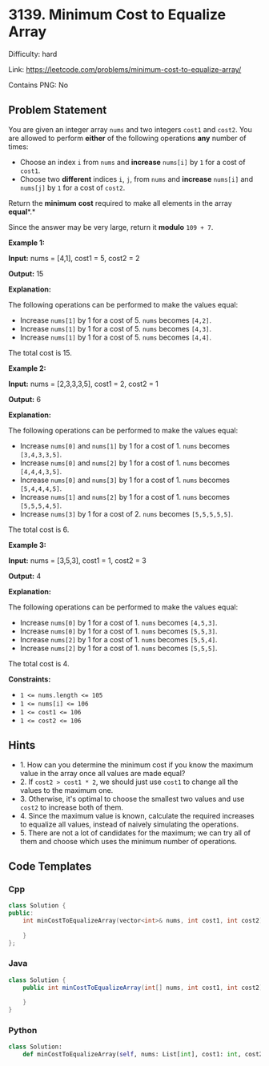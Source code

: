 # 3139. Minimum Cost to Equalize Array

Difficulty: hard

Link: https://leetcode.com/problems/minimum-cost-to-equalize-array/

Contains PNG: No

## Problem Statement

You are given an integer array `nums` and two integers `cost1` and `cost2`. You are allowed to perform **either** of the following operations **any** number of times:

* Choose an index `i` from `nums` and **increase** `nums[i]` by `1` for a cost of `cost1`.
* Choose two **different** indices `i`, `j`, from `nums` and **increase** `nums[i]` and `nums[j]` by `1` for a cost of `cost2`.

Return the **minimum** **cost** required to make all elements in the array **equal***.* 

Since the answer may be very large, return it **modulo** `109 + 7`.

**Example 1:**

**Input:** nums \= \[4,1], cost1 \= 5, cost2 \= 2

**Output:** 15

**Explanation:** 

The following operations can be performed to make the values equal:

* Increase `nums[1]` by 1 for a cost of 5\. `nums` becomes `[4,2]`.
* Increase `nums[1]` by 1 for a cost of 5\. `nums` becomes `[4,3]`.
* Increase `nums[1]` by 1 for a cost of 5\. `nums` becomes `[4,4]`.

The total cost is 15\.

**Example 2:**

**Input:** nums \= \[2,3,3,3,5], cost1 \= 2, cost2 \= 1

**Output:** 6

**Explanation:** 

The following operations can be performed to make the values equal:

* Increase `nums[0]` and `nums[1]` by 1 for a cost of 1\. `nums` becomes `[3,4,3,3,5]`.
* Increase `nums[0]` and `nums[2]` by 1 for a cost of 1\. `nums` becomes `[4,4,4,3,5]`.
* Increase `nums[0]` and `nums[3]` by 1 for a cost of 1\. `nums` becomes `[5,4,4,4,5]`.
* Increase `nums[1]` and `nums[2]` by 1 for a cost of 1\. `nums` becomes `[5,5,5,4,5]`.
* Increase `nums[3]` by 1 for a cost of 2\. `nums` becomes `[5,5,5,5,5]`.

The total cost is 6\.

**Example 3:**

**Input:** nums \= \[3,5,3], cost1 \= 1, cost2 \= 3

**Output:** 4

**Explanation:**

The following operations can be performed to make the values equal:

* Increase `nums[0]` by 1 for a cost of 1\. `nums` becomes `[4,5,3]`.
* Increase `nums[0]` by 1 for a cost of 1\. `nums` becomes `[5,5,3]`.
* Increase `nums[2]` by 1 for a cost of 1\. `nums` becomes `[5,5,4]`.
* Increase `nums[2]` by 1 for a cost of 1\. `nums` becomes `[5,5,5]`.

The total cost is 4\.

**Constraints:**

* `1 <= nums.length <= 105`
* `1 <= nums[i] <= 106`
* `1 <= cost1 <= 106`
* `1 <= cost2 <= 106`

## Hints

- 1\. How can you determine the minimum cost if you know the maximum value in the array once all values are made equal?
- 2\. If `cost2 > cost1 * 2`, we should just use `cost1` to change all the values to the maximum one.
- 3\. Otherwise, it's optimal to choose the smallest two values and use `cost2` to increase both of them.
- 4\. Since the maximum value is known, calculate the required increases to equalize all values, instead of naively simulating the operations.
- 5\. There are not a lot of candidates for the maximum; we can try all of them and choose which uses the minimum number of operations.

## Code Templates

### Cpp
```cpp
class Solution {
public:
    int minCostToEqualizeArray(vector<int>& nums, int cost1, int cost2) {
        
    }
};
```

### Java
```java
class Solution {
    public int minCostToEqualizeArray(int[] nums, int cost1, int cost2) {
        
    }
}
```

### Python
```python
class Solution:
    def minCostToEqualizeArray(self, nums: List[int], cost1: int, cost2: int) -> int:
        
```

